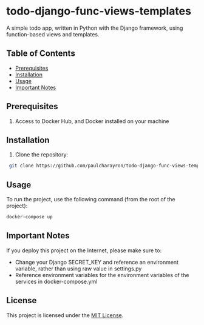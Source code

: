 # todo-django-func-views-templates

A simple todo app, written in Python with the Django framework, using function-based views and templates.

## Table of Contents

- [Prerequisites](#prerequisites)
- [Installation](#installation)
- [Usage](#usage)
- [Important Notes](#important-notes)

## Prerequisites

1. Access to Docker Hub, and Docker installed on your machine

## Installation

1. Clone the repository:

```bash
 git clone https://github.com/paulcharayron/todo-django-func-views-templates.git
```

## Usage

To run the project, use the following command (from the root of the project):

```bash
docker-compose up
```

## Important Notes

If you deploy this project on the Internet, please make sure to:

- Change your Django SECRET_KEY and reference an environment variable, rather than using raw value in settings.py
- Reference environment variables for the environment variables of the services in docker-compose.yml

## License

This project is licensed under the [MIT License](https://opensource.org/license/MIT).
